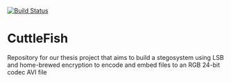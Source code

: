 [![Build Status](https://travis-ci.com/BernabePosadas/CuttleFish.svg?branch=master)](https://travis-ci.com/BernabePosadas/CuttleFish)

# CuttleFish
Repository for our thesis project that aims to build a stegosystem using LSB and home-brewed encryption to encode and embed files to an RGB 24-bit codec AVI file 
